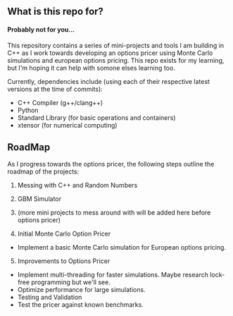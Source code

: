 ## What is this repo for?
#### Probably not for you...
This repository contains a series of mini-projects and tools I am building in C++ as I work towards developing an options pricer using Monte Carlo simulations and european options pricing. This repo exists for my learning, but I'm hoping it can help with somone elses learning too.

Currently, dependencies include (using each of their respective latest versions at the time of commits):
- C++ Compiler (g++/clang++)
- Python
- Standard Library (for basic operations and containers)
- xtensor (for numerical computing)


## RoadMap 
As I progress towards the options pricer, the following steps outline the roadmap of the projects:

1. Messing with C++ and Random Numbers
2. GBM Simulator 
3. (more mini projects to mess around with will be added here before options pricer)

4. Initial Monte Carlo Option Pricer
  - Implement a basic Monte Carlo simulation for European options pricing.

5. Improvements to Options Pricer
- Implement multi-threading for faster simulations. Maybe research lock-free programming but we'll see.
- Optimize performance for large simulations.
- Testing and Validation
- Test the pricer against known benchmarks.
